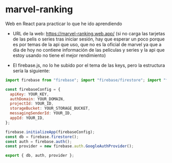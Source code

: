 # marvel-ranking

Web en React para practicar lo que he ido aprendiendo
- URL de la web: https://marvel-ranking.web.app/ (si no carga las tarjetas de las pelis o series tras iniciar sesión, hay que esperar un poco porque es por temas de la api que uso, que no es la oficial de marvel ya que a dia de hoy no contiene información de las películas y series y la api que estoy usando no tiene el mejor rendimiento)

- El firebase.js, no lo he subido por el tema de las keys, pero la estructura sería la siguiente:

```javascript
import firebase from "firebase"; import "firebase/firestore"; import "firebase/auth";

const firebaseConfig = { 
  apiKey: YOUR_KEY, 
  authDomain: YOUR_DOMAIN, 
  projectId: YOUR_ID, 
  storageBucket: YOUR_STORAGE_BUCKET, 
  messagingSenderId: YOUR_ID, 
  appId: YOUR_ID, 
};

firebase.initializeApp(firebaseConfig);
const db = firebase.firestore();
const auth = firebase.auth(); 
const provider = new firebase.auth.GoogleAuthProvider();

export { db, auth, provider };
```

